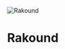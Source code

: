 ![Rakound](https://user-images.githubusercontent.com/50743705/131849955-2bb55d07-5a48-45ac-ab06-a1c45db58819.png)
# Rakound

